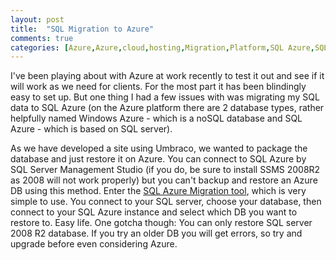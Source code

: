 ```yaml
---
layout: post
title:  "SQL Migration to Azure"
comments: true
categories: [Azure,Azure,cloud,hosting,Migration,Platform,SQL Azure,SQL Server,Umbraco]
---
```


I've been playing about with Azure at work recently to test it out and see if it will work as we need for clients. For the most part it has been blindingly easy to set up. But one thing I had a few issues with was migrating my SQL data to SQL Azure (on the Azure platform there are 2 database types, rather helpfully named Windows Azure - which is a noSQL database and SQL Azure - which is based on SQL server).

As we have developed a site using Umbraco, we wanted to package the database and just restore it on Azure. You can connect to SQL Azure by SQL Server Management Studio (if you do, be sure to install SSMS 2008R2 as 2008 will not work properly) but you can't backup and restore an Azure DB using this method. Enter the [SQL Azure Migration tool](http://sqlazuremw.codeplex.com/), which is very simple to use. You connect to your SQL server, choose your database, then connect to your SQL Azure instance and select which DB you want to restore to. Easy life. One gotcha though: You can only restore SQL server 2008 R2 database. If you try an older DB you will get errors, so try and upgrade before even considering Azure.
